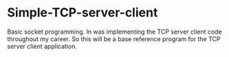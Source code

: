 # Simple-TCP-server-client
Basic socket programming. In was implementing the TCP server client code throughout my career.
So this will be a base reference program for the TCP server client application.
